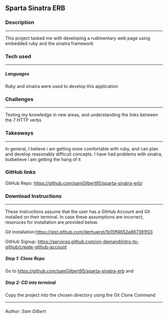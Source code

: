 ## Sparta Sinatra ERB


### Description
---
This project tasked me with developing a rudimentary web page using embedded ruby and the sinatra framework
### Tech used
---
##### Languages
Ruby and sinatra were used to develop this application

### Challenges
---
Testing my knowledge in new areas, and understanding the links between the 7 HTTP verbs

### Takeaways
---
In general, I believe i am getting more comfortable with ruby, and can plan and develop reasonably difficult concepts. I have had problems with sinatra, butbelieve i am getting the hang of it

### GitHub links
GitHub Repo: <https://github.com/samGilbert95/sparta-sinatra-erb/>


### Download Instructions
----
These instructions assume that the user has a GitHub Account and Git installed on their terminal. In case these assumptions are incorrect, resoruces for installation are provided below.

Git Installation:<https://gist.github.com/derhuerst/1b15ff4652a867391f03>

GitHub Signup: <https://services.github.com/on-demand/intro-to-github/create-github-account>

##### Step 1: Clone Repo
Go to <https://github.com/samGilbert95/sparta-sinatra-erb> and
##### Step 2:	CD into terminal
Copy the project into the chosen directory using the Git Clone Command

---
###### Author:	Sam Gilbert
